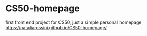 # CS50-homepage
first front end project for CS50, just a simple personal homepage
https://nataliarossini.github.io/CS50-homepage/
